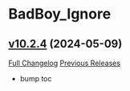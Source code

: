# BadBoy_Ignore

## [v10.2.4](https://github.com/funkydude/BadBoy_Ignore/tree/v10.2.4) (2024-05-09)
[Full Changelog](https://github.com/funkydude/BadBoy_Ignore/compare/v10.2.3...v10.2.4) [Previous Releases](https://github.com/funkydude/BadBoy_Ignore/releases)

- bump toc  
